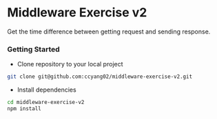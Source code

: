 # Middleware Exercise v2

Get the time difference between getting request and sending response.

### Getting Started

- Clone repository to your local project

```bash
git clone git@github.com:ccyang02/middleware-exercise-v2.git
```

- Install dependencies

```bash
cd middleware-exercise-v2
npm install
```

